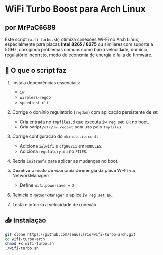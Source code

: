 # WiFi Turbo Boost para Arch Linux
## por MrPaC6689

Este script (`wifi-turbo.sh`) otimiza conexões Wi-Fi no Arch Linux, especialmente para placas **Intel 8265 / 8275** ou similares com suporte a 5GHz, corrigindo problemas comuns como baixa velocidade, domínio regulatório incorreto, modo de economia de energia e falta de firmware.

## 🔧 O que o script faz

1. Instala dependências essenciais:
   - `iw`
   - `wireless-regdb`
   - `speedtest-cli`

2. Corrige o domínio regulatório (`regdom`) com aplicação persistente de `BR`:
   - Cria entrada no `tmpfiles.d` que executa `iw reg set BR` no boot.
   - Cria script `/etc/iw.regset` para uso pelo `tmpfiles`.

3. Corrige configuração do `mkinitcpio.conf`:
   - Adiciona `iwlwifi` e `cfg80211` em `MODULES`.
   - Adiciona `regulatory.db` no `FILES`.

4. Recria `initramfs` para aplicar as mudanças no boot.

5. Desativa o modo de economia de energia da placa Wi-Fi via NetworkManager:
   - Define `wifi.powersave = 2`.

6. Reinicia o `NetworkManager` e aplica `iw reg set BR`.

7. Testa e informa a velocidade de conexão.

## 📥 Instalação

```bash
git clone https://github.com/seuusuario/wifi-turbo-arch.git
cd wifi-turbo-arch
chmod +x wifi-turbo.sh
./wifi-turbo.sh
